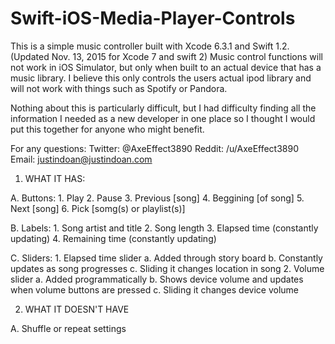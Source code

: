 # Swift-iOS-Media-Player-Controls

This is a simple music controller built with Xcode 6.3.1 and Swift 1.2. (Updated Nov. 13, 2015 for Xcode 7 and swift 2) Music control functions will not work in iOS Simulator, but only when built to an actual device that has a music library. I believe this only controls the users actual ipod library and will not work with things such as Spotify or Pandora.

Nothing about this is particularly difficult, but I had difficulty finding all the information I needed as a new developer in one place so I thought I would put this together for anyone who might benefit.

For any questions:
Twitter: @AxeEffect3890
Reddit: /u/AxeEffect3890
Email: justindoan@justindoan.com

1. WHAT IT HAS:

  A. Buttons: 
    1. Play
    2. Pause
    3. Previous [song]
    4. Beggining [of song]
    5. Next [song]
    6. Pick [somg(s) or playlist(s)]

  B. Labels: 
    1. Song artist and title
    2. Song length
    3. Elapsed time (constantly updating)
    4. Remaining time (constantly updating)

  C. Sliders: 
    1. Elapsed time slider
      a. Added through story board
      b. Constantly updates as song progresses
      c. Sliding it changes location in song
    2. Volume slider
      a. Added programmatically
      b. Shows device volume and updates when volume buttons are pressed
      c. Sliding it changes device volume
      
2. WHAT IT DOESN'T HAVE

  A. Shuffle or repeat settings
